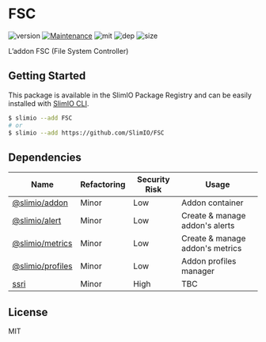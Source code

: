 # FSC
![version](https://img.shields.io/badge/dynamic/json.svg?url=https://raw.githubusercontent.com/SlimIO/FSC/master/package.json&query=$.version&label=Version)
[![Maintenance](https://img.shields.io/badge/Maintained%3F-yes-green.svg)](https://github.com/SlimIO/FSC/commit-activity)
![mit](https://img.shields.io/github/license/mashape/apistatus.svg)
![dep](https://img.shields.io/david/SlimIO/FSC)
![size](https://img.shields.io/github/languages/code-size/SlimIO/FSC)

L’addon FSC (File System Controller)

## Getting Started
This package is available in the SlimIO Package Registry and can be easily installed with [SlimIO CLI](https://github.com/SlimIO/CLI).

```bash
$ slimio --add FSC
# or
$ slimio --add https://github.com/SlimIO/FSC
```

## Dependencies

|Name|Refactoring|Security Risk|Usage|
|---|---|---|---|
|[@slimio/addon](https://github.com/SlimIO/Addon)|Minor|Low|Addon container|
|[@slimio/alert](https://github.com/SlimIO/Alert)|Minor|Low|Create & manage addon's alerts|
|[@slimio/metrics](https://github.com/SlimIO/Metrics)|Minor|Low|Create & manage addon's metrics|
|[@slimio/profiles](https://github.com/SlimIO/Profiles)|Minor|Low|Addon profiles manager|
|[ssri](https://github.com/npm/ssri#readme)|Minor|High|TBC|

## License
MIT
